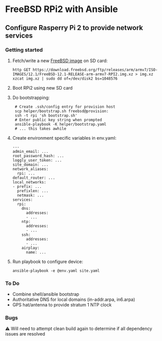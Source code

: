 # FreeBSD RPi2 with Ansible

## Configure Rasperry Pi 2 to provide network services

### Getting started

1. Fetch/write a new [FreeBSD image](https://www.freebsd.org/where.html) on SD card:

       http GET https://download.freebsd.org/ftp/releases/arm/armv7/ISO-IMAGES/12.1/FreeBSD-12.1-RELEASE-arm-armv7-RPI2.img.xz > img.xz
       xzcat img.xz | sudo dd of=/dev/disk2 bs=1048576    
2. Boot RPi2 using new SD card
3. Do bootstrapping:

        # Create .ssh/config entry for provision host
        scp helper/bootstrap.sh freebsd@provision:
        ssh -t rpi 'sh bootstrap.sh'
        # Enter public key string when prompted
        ansible-playbook -K helper/bootstrap.yaml
        # ... this takes awhile
4. Create environment specific variables in env.yaml:

       ---
       admin_email: ...
       root_password_hash: ...
       loggly_user_token: ...
       site_domain: ...
       network_aliases:
         rpi: ...
       default_router: ...
       local_networks:
       - prefix: ...
         prefixlen: ...
         netmask: ...
       services:
         rpi:
           dns:
             addresses:
             - ...
           ntp:
             addresses:
             - ...
           ssh:
             addresses:
             - ...
           airplay:
             name: ...

5. Run playbook to configure device:

       ansible-playbook -e @env.yaml site.yaml

### To Do

- Combine shell/ansible bootstrap
- Authoritative DNS for local domains (in-addr.arpa, in6.arpa)
- GPS hat/antenna to provide stratum 1 NTP clock

### Bugs

⚠️ Will need to attempt clean build again to determine if all dependency issues are resolved
